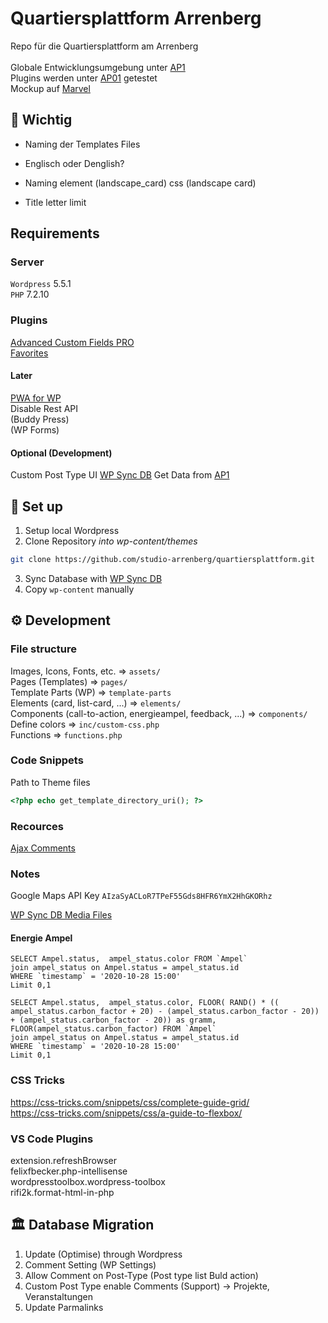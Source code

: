 # Quartiersplattform Arrenberg

Repo für die Quartiersplattform am Arrenberg <br> <br>
Globale Entwicklungsumgebung unter [AP1](https://ap1.arrenberg.studio) <br>
Plugins werden unter [AP01](https://ap01.arrenberg.studio) getestet<br>
Mockup auf [Marvel](https://marvelapp.com/prototype/8gfhabd/screen/73095691) <br>

## 🧭 Wichtig 

* Naming der Templates Files
* Englisch oder Denglish?
* Naming element (landscape_card) css (landscape card)

* Title letter limit

## Requirements 

### Server
`Wordpress` 5.5.1 <br>
`PHP` 7.2.10

### Plugins

[Advanced Custom Fields PRO](https://github.com/AdvancedCustomFields/acf) <br>
[Favorites](https://github.com/kylephillips/favorites) <br>
#### Later
[PWA for WP](https://github.com/ahmedkaludi/pwa-for-wp) <br>
Disable Rest API <br>
(Buddy Press)<br>
(WP Forms)<br>

#### Optional (Development)
Custom Post Type UI
[WP Sync DB](https://github.com/wp-sync-db/wp-sync-db) Get Data from [AP1](http://ap1.arrenberg.studio/wp-admin/) <br>

## 🔗 Set up
1. Setup local Wordpress 
2. Clone Repository *into wp-content/themes*
```sh
git clone https://github.com/studio-arrenberg/quartiersplattform.git
```
3. Sync Database with [WP Sync DB](https://github.com/wp-sync-db/wp-sync-db) <br>
4. Copy `wp-content` manually

## ⚙️ Development

### File structure
Images, Icons, Fonts, etc. => `assets/` <br>
Pages (Templates) => `pages/` <br>
Template Parts (WP) => `template-parts` <br>
Elements (card, list-card, ...) => `elements/` <br>
Components (call-to-action, energieampel, feedback, ...) => `components/` <br>
Define colors => `inc/custom-css.php` <br>
Functions => `functions.php` <br>

### Code Snippets

Path to Theme files
```php
<?php echo get_template_directory_uri(); ?>
```


### Recources 

[Ajax Comments](https://rudrastyh.com/wordpress/ajax-comments.html)

### Notes

Google Maps API Key `AIzaSyACLoR7TPeF55Gds8HFR6YmX2HhGKORhz`

[WP Sync DB Media Files](https://github.com/wp-sync-db/wp-sync-db-media-files)

#### Energie Ampel

```mysql
SELECT Ampel.status,  ampel_status.color FROM `Ampel` 
join ampel_status on Ampel.status = ampel_status.id
WHERE `timestamp` = '2020-10-28 15:00' 
Limit 0,1
```

```mysql
SELECT Ampel.status,  ampel_status.color, FLOOR( RAND() * (( ampel_status.carbon_factor + 20) - (ampel_status.carbon_factor - 20)) + (ampel_status.carbon_factor - 20)) as gramm, FLOOR(ampel_status.carbon_factor) FROM `Ampel` 
join ampel_status on Ampel.status = ampel_status.id
WHERE `timestamp` = '2020-10-28 15:00' 
Limit 0,1
```




### CSS Tricks

https://css-tricks.com/snippets/css/complete-guide-grid/ <br>
https://css-tricks.com/snippets/css/a-guide-to-flexbox/


### VS Code Plugins
extension.refreshBrowser <br>
felixfbecker.php-intellisense <br>
wordpresstoolbox.wordpress-toolbox <br>
rifi2k.format-html-in-php


## 🏛 Database Migration

1. Update (Optimise) through Wordpress
2. Comment Setting (WP Settings)
3. Allow Comment on Post-Type (Post type list Buld action)
4. Custom Post Type enable Comments (Support) -> Projekte, Veranstaltungen
5. Update Parmalinks